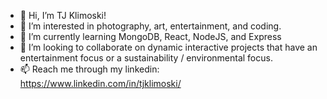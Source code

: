 - 👋 Hi, I’m TJ Klimoski!
- 👀 I’m interested in photography, art, entertainment, and coding.
- 🌱 I’m currently learning MongoDB, React, NodeJS, and Express
- 💞️ I’m looking to collaborate on dynamic interactive projects that have an entertainment focus or a sustainability / environmental focus.
- 📫 Reach me through my linkedin: https://www.linkedin.com/in/tjklimoski/

<!---
Tjklimoski/Tjklimoski is a ✨ special ✨ repository because its `README.md` (this file) appears on your GitHub profile.
You can click the Preview link to take a look at your changes.
--->
